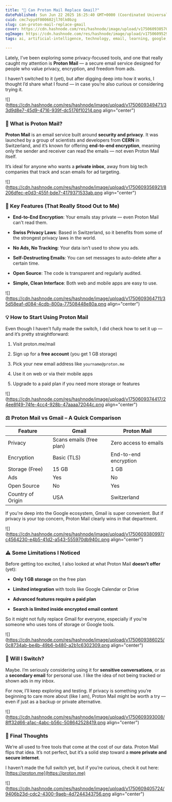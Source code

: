 ```yaml
---
title: "🔐 Can Proton Mail Replace Gmail?"
datePublished: Sun Jun 22 2025 16:25:40 GMT+0000 (Coordinated Universal Time)
cuid: cmc7vpydf000602jl70lk0bzg
slug: can-proton-mail-replace-gmail
cover: https://cdn.hashnode.com/res/hashnode/image/upload/v1750609305702/d8bf5fa9-3a5b-425c-865f-00d542351bbd.png
ogImage: https://cdn.hashnode.com/res/hashnode/image/upload/v1750609529536/8366534e-52ee-48f1-8df1-4ae09bc1b20f.png
tags: ai, artificial-intelligence, technology, email, learning, google, tech, hashnode, mail, gmail, travel, growth, technical-writing-1, explore, proton

---
```


Lately, I’ve been exploring some privacy-focused tools, and one that really caught my attention is **Proton Mail** — a secure email service designed for people who value privacy, encryption, and freedom from ads.

I haven’t switched to it (yet), but after digging deep into how it works, I thought I’d share what I found — in case you’re also curious or considering trying it.

![](https://cdn.hashnode.com/res/hashnode/image/upload/v1750609349471/33d9d8e7-45d9-4716-939f-dc5176f10214.png align="center")

### 📌 What is Proton Mail?

**Proton Mail** is an email service built around **security and privacy**. It was launched by a group of scientists and developers from **CERN** in Switzerland, and it’s known for offering **end-to-end encryption**, meaning only the sender and receiver can read the emails — not even Proton Mail itself.

It’s ideal for anyone who wants a **private inbox**, away from big tech companies that track and scan emails for ad targeting.

![](https://cdn.hashnode.com/res/hashnode/image/upload/v1750609356921/8206dfec-e0d3-455f-bde7-4179371533ab.png align="center")

### 🌟 Key Features (That Really Stood Out to Me)

* **End-to-End Encryption**: Your emails stay private — even Proton Mail can't read them.
    
* **Swiss Privacy Laws**: Based in Switzerland, so it benefits from some of the strongest privacy laws in the world.
    
* **No Ads, No Tracking**: Your data isn’t used to show you ads.
    
* **Self-Destructing Emails**: You can set messages to auto-delete after a certain time.
    
* **Open Source**: The code is transparent and regularly audited.
    
* **Simple, Clean Interface**: Both web and mobile apps are easy to use.
    

![](https://cdn.hashnode.com/res/hashnode/image/upload/v1750609364711/35d58eaf-d084-4cdb-800a-77508448e80a.png align="center")

### 💡 How to Start Using Proton Mail

Even though I haven’t fully made the switch, I did check how to set it up — and it’s pretty straightforward:

1. Visit proton.me/mail
    
2. Sign up for a **free account** (you get 1 GB storage)
    
3. Pick your new email address like `yourname@proton.me`
    
4. Use it on web or via their mobile apps
    
5. Upgrade to a paid plan if you need more storage or features
    

![](https://cdn.hashnode.com/res/hashnode/image/upload/v1750609374417/24ee8f49-74fe-4cc4-928b-47aaaa72044c.png align="center")

### ⚖️ Proton Mail vs Gmail – A Quick Comparison

| Feature | Gmail | Proton Mail |
| --- | --- | --- |
| Privacy | Scans emails (free plan) | Zero access to emails |
| Encryption | Basic (TLS) | End-to-end encryption |
| Storage (Free) | 15 GB | 1 GB |
| Ads | Yes | No |
| Open Source | No | Yes |
| Country of Origin | USA | Switzerland |

If you're deep into the Google ecosystem, Gmail is super convenient. But if privacy is your top concern, Proton Mail clearly wins in that department.

![](https://cdn.hashnode.com/res/hashnode/image/upload/v1750609380997/c4564230-e4b5-41d2-a543-555970db940c.png align="center")

### ⚠️ Some Limitations I Noticed

Before getting too excited, I also looked at what Proton Mail **doesn’t offer** (yet):

* **Only 1 GB storage** on the free plan
    
* **Limited integration** with tools like Google Calendar or Drive
    
* **Advanced features require a paid plan**
    
* **Search is limited inside encrypted email content**
    

So it might not fully replace Gmail for everyone, especially if you're someone who uses tons of storage or Google tools.

![](https://cdn.hashnode.com/res/hashnode/image/upload/v1750609386025/0c8734ab-be4b-49b6-b480-a2b1c6302309.png align="center")

### 🤔 Will I Switch?

Maybe. I’m seriously considering using it for **sensitive conversations**, or as a **secondary email** for personal use. I like the idea of not being tracked or shown ads in my inbox.

For now, I’ll keep exploring and testing. If privacy is something you’re beginning to care more about (like I am), Proton Mail might be worth a try — even if just as a backup or private alternative.

![](https://cdn.hashnode.com/res/hashnode/image/upload/v1750609393008/8ff32d66-a1ac-4abc-b56c-508642528419.png align="center")

### 🌱 Final Thoughts

We’re all used to free tools that come at the cost of our data. Proton Mail flips that idea. It’s not perfect, but it’s a solid step toward a **more private and secure internet**.

I haven’t made the full switch yet, but if you’re curious, check it out here: [https://proton.me](https://proton.me)

![](https://cdn.hashnode.com/res/hashnode/image/upload/v1750609405724/9406b23d-cdc2-4300-9aeb-4d7244343756.png align="center")